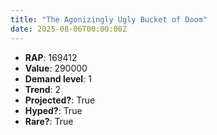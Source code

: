 ```yaml
---
title: "The Agonizingly Ugly Bucket of Doom"
date: 2025-08-06T00:00:00Z
---
```

- **RAP**: 169412
- **Value**: 290000
- **Demand level**: 1
- **Trend**: 2
- **Projected?**: True
- **Hyped?**: True
- **Rare?**: True
